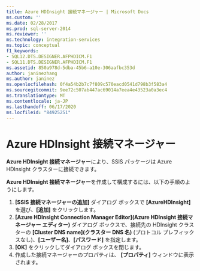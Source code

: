 ```yaml
---
title: Azure HDInsight 接続マネージャー | Microsoft Docs
ms.custom: ''
ms.date: 02/28/2017
ms.prod: sql-server-2014
ms.reviewer: ''
ms.technology: integration-services
ms.topic: conceptual
f1_keywords:
- SQL12.DTS.DESIGNER.AFPHDICM.F1
- SQL11.DTS.DESIGNER.AFPHDICM.F1
ms.assetid: 850a978d-5dba-45b6-a10e-306aafbc353d
author: janinezhang
ms.author: janinez
ms.openlocfilehash: 0f4a54b2b7c7f809c570eacd0541d798b3f583a4
ms.sourcegitcommit: 9ee72c507ab447ac69014a7eea4e43523a0a3ec4
ms.translationtype: MT
ms.contentlocale: ja-JP
ms.lasthandoff: 06/17/2020
ms.locfileid: "84925251"
---
```

# <a name="azure-hdinsight-connection-manager"></a>Azure HDInsight 接続マネージャー
**Azure HDInsight 接続マネージャー**により、SSIS パッケージは Azure HDInsight クラスターに接続できます。

**Azure HDInsight 接続マネージャー**を作成して構成するには、以下の手順のようにします。

1. **[SSIS 接続マネージャーの追加]** ダイアログ ボックスで **[AzureHDInsight]** を選び、**[追加]** をクリックします。
2. **[Azure HDInsight Connection Manager Editor]\(Azure HDInsight 接続マネージャー エディター\)** ダイアログ ボックスで、接続先の HDInsight クラスターの **[Cluster DNS name]\(クラスター DNS 名\)** (プロトコル プレフィックスなし)、**[ユーザー名]**、**[パスワード]** を指定します。
3. **[OK]** をクリックしてダイアログ ボックスを閉じます。
4. 作成した接続マネージャーのプロパティは、 **[プロパティ]** ウィンドウに表示されます。
